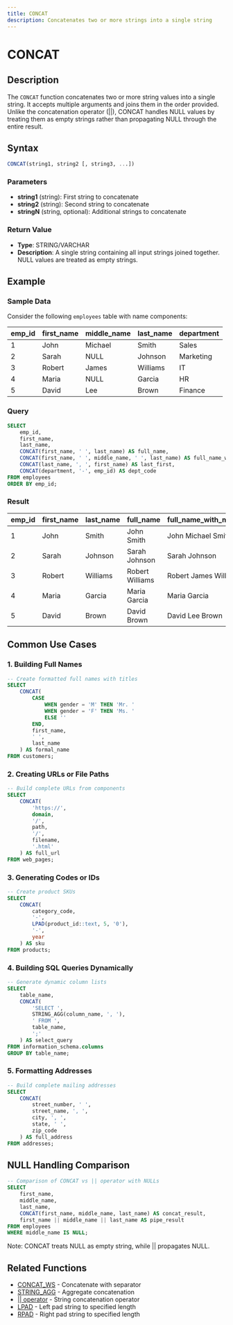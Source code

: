 ```yaml
---
title: CONCAT
description: Concatenates two or more strings into a single string
---
```


# CONCAT

## Description
The `CONCAT` function concatenates two or more string values into a single string. It accepts multiple arguments and joins them in the order provided. Unlike the concatenation operator (||), CONCAT handles NULL values by treating them as empty strings rather than propagating NULL through the entire result.

## Syntax
```sql
CONCAT(string1, string2 [, string3, ...])
```

### Parameters
- **string1** (string): First string to concatenate
- **string2** (string): Second string to concatenate
- **stringN** (string, optional): Additional strings to concatenate

### Return Value
- **Type**: STRING/VARCHAR
- **Description**: A single string containing all input strings joined together. NULL values are treated as empty strings.

## Example

### Sample Data
Consider the following `employees` table with name components:

| emp_id | first_name | middle_name | last_name | department |
|--------|------------|-------------|-----------|------------|
| 1      | John       | Michael     | Smith     | Sales      |
| 2      | Sarah      | NULL        | Johnson   | Marketing  |
| 3      | Robert     | James       | Williams  | IT         |
| 4      | Maria      | NULL        | Garcia    | HR         |
| 5      | David      | Lee         | Brown     | Finance    |

### Query
```sql
SELECT 
    emp_id,
    first_name,
    last_name,
    CONCAT(first_name, ' ', last_name) AS full_name,
    CONCAT(first_name, ' ', middle_name, ' ', last_name) AS full_name_with_middle,
    CONCAT(last_name, ', ', first_name) AS last_first,
    CONCAT(department, '-', emp_id) AS dept_code
FROM employees
ORDER BY emp_id;
```

### Result
| emp_id | first_name | last_name | full_name      | full_name_with_middle    | last_first       | dept_code    |
|--------|------------|-----------|----------------|-------------------------|------------------|--------------|
| 1      | John       | Smith     | John Smith     | John Michael Smith      | Smith, John      | Sales-1      |
| 2      | Sarah      | Johnson   | Sarah Johnson  | Sarah  Johnson          | Johnson, Sarah   | Marketing-2  |
| 3      | Robert     | Williams  | Robert Williams| Robert James Williams   | Williams, Robert | IT-3         |
| 4      | Maria      | Garcia    | Maria Garcia   | Maria  Garcia           | Garcia, Maria    | HR-4         |
| 5      | David      | Brown     | David Brown    | David Lee Brown         | Brown, David     | Finance-5    |

## Common Use Cases

### 1. Building Full Names
```sql
-- Create formatted full names with titles
SELECT 
    CONCAT(
        CASE 
            WHEN gender = 'M' THEN 'Mr. '
            WHEN gender = 'F' THEN 'Ms. '
            ELSE ''
        END,
        first_name, 
        ' ', 
        last_name
    ) AS formal_name
FROM customers;
```

### 2. Creating URLs or File Paths
```sql
-- Build complete URLs from components
SELECT 
    CONCAT(
        'https://',
        domain,
        '/',
        path,
        '/',
        filename,
        '.html'
    ) AS full_url
FROM web_pages;
```

### 3. Generating Codes or IDs
```sql
-- Create product SKUs
SELECT 
    CONCAT(
        category_code,
        '-',
        LPAD(product_id::text, 5, '0'),
        '-',
        year
    ) AS sku
FROM products;
```

### 4. Building SQL Queries Dynamically
```sql
-- Generate dynamic column lists
SELECT 
    table_name,
    CONCAT(
        'SELECT ',
        STRING_AGG(column_name, ', '),
        ' FROM ',
        table_name,
        ';'
    ) AS select_query
FROM information_schema.columns
GROUP BY table_name;
```

### 5. Formatting Addresses
```sql
-- Build complete mailing addresses
SELECT 
    CONCAT(
        street_number, ' ',
        street_name, ', ',
        city, ', ',
        state, ' ',
        zip_code
    ) AS full_address
FROM addresses;
```

## NULL Handling Comparison

```sql
-- Comparison of CONCAT vs || operator with NULLs
SELECT 
    first_name,
    middle_name,
    last_name,
    CONCAT(first_name, middle_name, last_name) AS concat_result,
    first_name || middle_name || last_name AS pipe_result
FROM employees
WHERE middle_name IS NULL;
```

Note: CONCAT treats NULL as empty string, while || propagates NULL.

## Related Functions
- [CONCAT_WS](./concat_ws.md) - Concatenate with separator
- [STRING_AGG](../aggregate/string_agg.md) - Aggregate concatenation
- [|| operator](./pipe_operator.md) - String concatenation operator
- [LPAD](./lpad.md) - Left pad string to specified length
- [RPAD](./rpad.md) - Right pad string to specified length